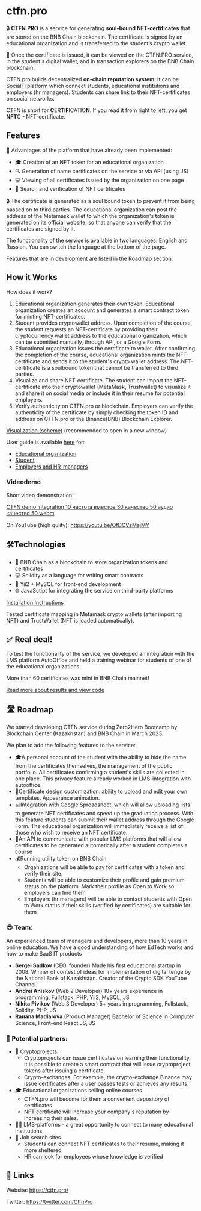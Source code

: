 # ctfn.pro

🔒 **CTFN.PRO** is a service for generating **soul-bound NFT-certificates** that are stored on the BNB Chain blockchain. The certificate is signed by an educational organization and is transferred to the student’s crypto wallet.

🌟 Once the certificate is issued, it can be viewed on the CTFN.PRO service, in the student's digital wallet, and in transaction explorers on the BNB Chain blockchain.

CTFN.pro builds decentralized **on-chain reputation system**. It can be SocialFi platform which connect students, educational institutions and employers (hr managers). Students can share link to their NFT-certificates on social networks. 

CTFN is short for **C**ER**T**I**F**ICATIO**N**. If you read it from right to left, you get **NFT**C - NFT-certificate.

## Features

🎉 Advantages of the platform that have already been implemented:

+ 🎓 Creation of an NFT token for an educational organization
+ 🔍 Generation of name certificates on the service or via API (using JS)
+ 💻 Viewing of all certificates issued by the organization on one page
+ 👀 Search and verification of NFT certificates

🔒 The certificate is generated as a soul bound token to prevent it from being passed on to third parties. The educational organization can post the address of the Metamask wallet to which the organization's token is generated on its official website, so that anyone can verify that the certificates are signed by it.

The functionality of the service is available in two languages: English and Russian. You can switch the language at the bottom of the page.

Features that are in development are listed in the Roadmap section.

## How it Works
How does it work?
1. Educational organization generates their own token.
    Educational organization creates an account and generates a smart contract token for minting NFT-certificates.
2. Student provides cryptowallet address.
    Upon completion of the course, the student requests an NFT-certificate by providing their cryptocurrency wallet address to the educational organization, which can be submitted manually, through API, or a Google Form.
3. Educational organization issues the certificate to wallet.
    After confirming the completion of the course, educational organization mints the NFT-certificate and sends it to the student's crypto wallet address. The NFT-certificate is a soulbound token that cannot be  transferred to third parties.
4. Visualize and share NFT-certificate.
    The student can import the NFT-certificate into their cryptowallet (MetaMask, Trustwallet) to visualize it and share it on social media or include it in their resume for potential employers.
5. Verify authenticity on CTFN.pro or blockchain.
    Employers can verify the authenticity of the certificate by simply checking the token ID and address on CTFN.pro or the Binance(BNB) Blockchain Explorer.

[Visualization (scheme)](https://github.com/Arnion/ctfn.pro/assets/6169475/9f354e17-980c-4bb4-afeb-ec4a18acf871) (recommended to open in a new window)

User guide is available [here](USER-GUIDE.md) for:
+ [Educational organization](USER-GUIDE.md)
+ [Student](USER-GUIDE.md#student)
+ [Employers and HR-managers](USER-GUIDE.md#employers-and-hr-managers)


### Videodemo
Short video demonstration:

[CTFN demo integration 10 частота вместое 30 качество 50 аудио качество 50.webm](https://github.com/Arnion/ctfn.pro/assets/6169475/c374f2aa-68e5-4e5b-868b-dd0909d662a7)

On YouTube (high qulity): https://youtu.be/OfDCVzMajMY


## 🛠️Technologies
+ 🔗 BNB Chain as a blockchain to store organization tokens and certificates
+ 💻 Solidity as a language for writing smart contracts
+ 🎨 Yii2 + MySQL for front-end development
+ 🌐 JavaSctipt for integrating the service on third-party platforms

[Installation Instructions](src/README.md)

Tested certificate mapping in Metamask crypto wallets (after importing NFT) and TrustWallet (NFT is loaded automatically).

## ✅ Real deal!
To test the functionality of the service, we developed an integration with the LMS platform AutoOffice and held a training webinar for students of one of the educational organizations.

More than 60 certificates was mint in BNB Chain mainnet!

[Read more about results and view code](autooffice_integration)

## 🛣️ Roadmap
We started developing CTFN service during Zero2Hero Bootcamp by Blockchain Center (Kazakhstan) and BNB Chain in March 2023.


We plan to add the following features to the service:
+ 🎓A personal account of the student with the ability to hide the name from the certificates themselves, the management of the public portfolio. All certificates confirming a student's skills are collected in one place. This privacy feature already worked in LMS-integration with autooffice.
+ 🎨Certificate design customization: ability to upload and edit your own templates. Appearance animation.
+ 📊Integration with Google Spreadsheet, which will allow uploading lists to generate NFT certificates and speed up the graduation process. With this feature students can submit their wallet address through the Google Form. The educational organization will immediately receive a list of those who wish to receive an NFT certificate.
+ 🤖An API to communicate with popular LMS platforms that will allow certificates to be generated automatically after a student completes a course
+ 💰Running utility token on BNB Chain
  + Organizations will be able to pay for certificates with a token and verify their site.
  + Students will be able to customize their profile and gain premium status on the platform. Mark their profile as Open to Work so employers can find them
  + Employers (hr managers) will be able to contact students with Open to Work status if their skills (verified by certificates) are suitable for them

### 😎 Team:
An experienced team of managers and developers, more than 10 years in online education. We have a good understanding of how EdTech works and how to make SaaS IT products

+ **Sergei Sadkov** (CEO, founder)
    Made his first educational startup in 2008.
    Winner of contest of ideas for implementation of digital tenge by the National Bank of Kazakhstan.
    Creator of the Crypto SDK YouTube Channel.
+ **Andrei Aniskov** (Web 2 Developer)
    10+ years experience in programming, Fullstack,
    PHP, Yii2, MySQL, JS
+ **Nikita Pivikov** (Web 3 Developer)
    5+ years in programming, Fullstack,
    Solidity, PHP, JS
+ **Rauana Madiarova** (Product Manager)
    Bachelor of Science in Computer Science, Front-end
    React.JS, JS

### 🤝 Potential partners:
+ 🔑 Cryptoprojects:
  + Cryptoprojects can issue certificates on learning their functionality. It is possible to create a smart contract that will issue cryptoproject tokens after issuing a certificate.
  + Crypto-exchanges. For example, the crypto-exchange Binance may issue certificates after a user passes tests or achieves any results. 
+ 🎓 Educational organizations selling online courses
  + CTFN.pro will become for them a convenient depository of certificates
  + NFT certificate will increase your company's reputation by increasing their sales.
+ 👨‍🏫 LMS-platforms - a great opportunity to connect to many educational institutions
+ 👥 Job search sites 
  + Students can connect NFT certificates to their resume, making it more sheltered
  + HR can look for employees whose knowledge is verified


## 🔗 Links
Website: https://ctfn.pro/

Twitter: https://twitter.com/CtfnPro
